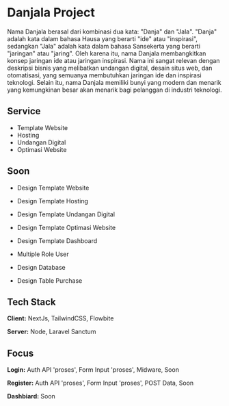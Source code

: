 
# Danjala Project

Nama Danjala berasal dari kombinasi dua kata: "Danja" dan "Jala". "Danja" adalah kata dalam bahasa Hausa yang berarti "ide" atau "inspirasi", sedangkan "Jala" adalah kata dalam bahasa Sansekerta yang berarti "jaringan" atau "jaring". Oleh karena itu, nama Danjala membangkitkan konsep jaringan ide atau jaringan inspirasi. Nama ini sangat relevan dengan deskripsi bisnis yang melibatkan undangan digital, desain situs web, dan otomatisasi, yang semuanya membutuhkan jaringan ide dan inspirasi teknologi. Selain itu, nama Danjala memiliki bunyi yang modern dan menarik yang kemungkinan besar akan menarik bagi pelanggan di industri teknologi.

## Service

- Template Website
- Hosting
- Undangan Digital
- Optimasi Website


## Soon

- Design Template Website

- Design Template Hosting

- Design Template Undangan Digital

- Design Template Optimasi Website

- Design Template Dashboard

- Multiple Role User

- Design Database

- Design Table Purchase


## Tech Stack

**Client:** NextJs, TailwindCSS, Flowbite

**Server:** Node, Laravel Sanctum

## Focus

**Login:** Auth API 'proses', Form Input 'proses', Midware, Soon

**Register:** Auth API 'proses', Form Input 'proses', POST Data, Soon

**Dashbiard:** Soon